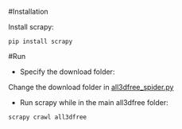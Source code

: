 #Installation

Install scrapy:

`pip install scrapy`

#Run

- Specify the download folder:

Change the download folder in [all3dfree_spider.py](https://github.com/neuroailab/stansim/blob/master/all3dfree/all3dfree/spiders/all3dfree_spider.py#L6) 

- Run scrapy while in the main all3dfree folder:

`scrapy crawl all3dfree`
